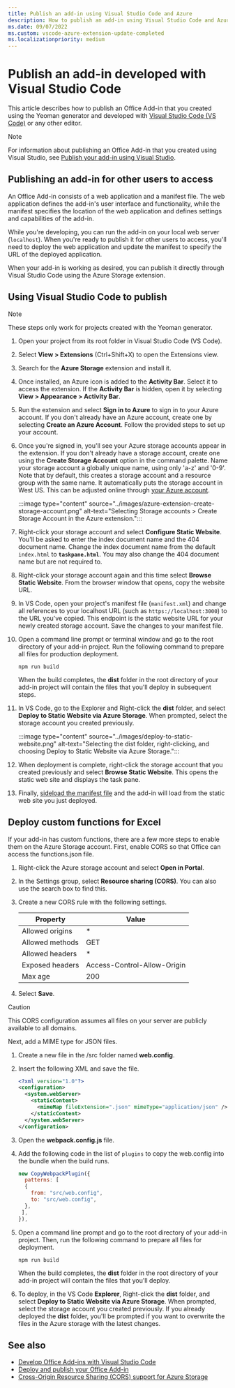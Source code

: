 ```yaml
---
title: Publish an add-in using Visual Studio Code and Azure
description: How to publish an add-in using Visual Studio Code and Azure Active Directory
ms.date: 09/07/2022
ms.custom: vscode-azure-extension-update-completed
ms.localizationpriority: medium
---
```


# Publish an add-in developed with Visual Studio Code

This article describes how to publish an Office Add-in that you created using the Yeoman generator and developed with [Visual Studio Code (VS Code)](https://code.visualstudio.com) or any other editor.

> [!NOTE]
> For information about publishing an Office Add-in that you created using Visual Studio, see [Publish your add-in using Visual Studio](package-your-add-in-using-visual-studio.md).

## Publishing an add-in for other users to access

An Office Add-in consists of a web application and a manifest file. The web application defines the add-in's user interface and functionality, while the manifest specifies the location of the web application and defines settings and capabilities of the add-in.

While you're developing, you can run the add-in on your local web server (`localhost`). When you're ready to publish it for other users to access, you'll need to deploy the web application and update the manifest to specify the URL of the deployed application.

When your add-in is working as desired, you can publish it directly through Visual Studio Code using the Azure Storage extension.

## Using Visual Studio Code to publish

>[!NOTE]
> These steps only work for projects created with the Yeoman generator.

1. Open your project from its root folder in Visual Studio Code (VS Code).
1. Select **View > Extensions** (Ctrl+Shift+X) to open the Extensions view.
1. Search for the **Azure Storage** extension and install it.
1. Once installed, an Azure icon is added to the **Activity Bar**. Select it to access the extension. If the **Activity Bar** is hidden, open it by selecting **View > Appearance > Activity Bar**.
1. Run the extension and select **Sign in to Azure** to sign in to your Azure account. If you don't already have an Azure account, create one by selecting **Create an Azure Account**. Follow the provided steps to set up your account.
1. Once you're signed in, you'll see your Azure storage accounts appear in the extension. If you don't already have a storage account, create one using the **Create Storage Account** option in the command palette. Name your storage account a globally unique name, using only 'a-z' and '0-9'. Note that by default, this creates a storage account and a resource group with the same name. It automatically puts the storage account in West US. This can be adjusted online through [your Azure account](https://portal.azure.com/).

    :::image type="content" source="../images/azure-extension-create-storage-account.png" alt-text="Selecting Storage accounts > Create Storage Account in the Azure extension.":::

1. Right-click your storage account and select **Configure Static Website**. You'll be asked to enter the index document name and the 404 document name. Change the index document name from the default `index.html` to **`taskpane.html`**. You may also change the 404 document name but are not required to.
1. Right-click your storage account again and this time select **Browse Static Website**. From the browser window that opens, copy the website URL.
1. In VS Code, open your project's manifest file (`manifest.xml`) and change all references to your localhost URL (such as `https://localhost:3000`) to the URL you've copied. This endpoint is the static website URL for your newly created storage account. Save the changes to your manifest file.
1. Open a command line prompt or terminal window and go to the root directory of your add-in project. Run the following command to prepare all files for production deployment.

    ```command&nbsp;line
    npm run build
    ```

    When the build completes, the **dist** folder in the root directory of your add-in project will contain the files that you'll deploy in subsequent steps.

1. In VS Code, go to the Explorer and Right-click the **dist** folder, and select **Deploy to Static Website via Azure Storage**. When prompted, select the storage account you created previously.

    :::image type="content" source="../images/deploy-to-static-website.png" alt-text="Selecting the dist folder, right-clicking, and choosing Deploy to Static Website via Azure Storage.":::

1. When deployment is complete, right-click the storage account that you created previously and select **Browse Static Website**. This opens the static web site and displays the task pane.

1. Finally, [sideload the manifest file](../testing/sideload-office-add-ins-for-testing.md) and the add-in will load from the static web site you just deployed.

## Deploy custom functions for Excel

If your add-in has custom functions, there are a few more steps to enable them on the Azure Storage account. First, enable CORS so that Office can access the functions.json file.

1. Right-click the Azure storage account and select **Open in Portal**.
1. In the Settings group, select **Resource sharing (CORS)**. You can also use the search box to find this.
1. Create a new CORS rule with the following settings.

    |Property        |Value                        |
    |----------------|-----------------------------|
    |Allowed origins | \*                          |
    |Allowed methods | GET                         |
    |Allowed headers | \*                          |
    |Exposed headers | Access-Control-Allow-Origin |
    |Max age         | 200                         |

1. Select **Save**.

> [!CAUTION]
> This CORS configuration assumes all files on your server are publicly available to all domains.  

Next, add a MIME type for JSON files.

1. Create a new file in the /src folder named **web.config**.
1. Insert the following XML and save the file.

    ```xml
    <?xml version="1.0"?>
    <configuration>
      <system.webServer>
        <staticContent>
          <mimeMap fileExtension=".json" mimeType="application/json" />
        </staticContent>
      </system.webServer>
    </configuration> 
    ```

1. Open the **webpack.config.js** file.
1. Add the following code in the list of `plugins` to copy the web.config into the bundle when the build runs.

    ```javascript
    new CopyWebpackPlugin({
      patterns: [
      {
        from: "src/web.config",
        to: "src/web.config",
      },
     ],
    }),
    ```

1. Open a command line prompt and go to the root directory of your add-in project. Then, run the following command to prepare all files for deployment.

    ```command&nbsp;line
    npm run build
    ```

    When the build completes, the **dist** folder in the root directory of your add-in project will contain the files that you'll deploy.

1. To deploy, in the VS Code **Explorer**, Right-click the **dist** folder, and select **Deploy to Static Website via Azure Storage**. When prompted, select the storage account you created previously. If you already deployed the **dist** folder, you'll be prompted if you want to overwrite the files in the Azure storage with the latest changes.

## See also

- [Develop Office Add-ins with Visual Studio Code](../develop/develop-add-ins-vscode.md)
- [Deploy and publish your Office Add-in](../publish/publish.md)
- [Cross-Origin Resource Sharing (CORS) support for Azure Storage](/rest/api/storageservices/cross-origin-resource-sharing--cors--support-for-the-azure-storage-services)
